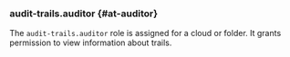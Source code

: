### audit-trails.auditor {#at-auditor}

The `audit-trails.auditor` role is assigned for a cloud or folder.
It grants permission to view information about trails.